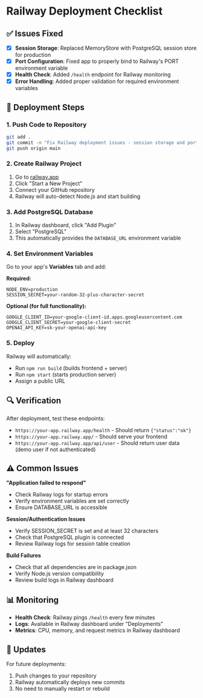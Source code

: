 # Railway Deployment Checklist

## ✅ Issues Fixed

- [x] **Session Storage**: Replaced MemoryStore with PostgreSQL session store for production
- [x] **Port Configuration**: Fixed app to properly bind to Railway's PORT environment variable  
- [x] **Health Check**: Added `/health` endpoint for Railway monitoring
- [x] **Error Handling**: Added proper validation for required environment variables

## 🚀 Deployment Steps

### 1. Push Code to Repository
```bash
git add .
git commit -m "Fix Railway deployment issues - session storage and port binding"
git push origin main
```

### 2. Create Railway Project
1. Go to [railway.app](https://railway.app)
2. Click "Start a New Project"  
3. Connect your GitHub repository
4. Railway will auto-detect Node.js and start building

### 3. Add PostgreSQL Database
1. In Railway dashboard, click "Add Plugin"
2. Select "PostgreSQL" 
3. This automatically provides the `DATABASE_URL` environment variable

### 4. Set Environment Variables
Go to your app's **Variables** tab and add:

**Required:**
```
NODE_ENV=production
SESSION_SECRET=your-random-32-plus-character-secret
```

**Optional (for full functionality):**
```
GOOGLE_CLIENT_ID=your-google-client-id.apps.googleusercontent.com
GOOGLE_CLIENT_SECRET=your-google-client-secret
OPENAI_API_KEY=sk-your-openai-api-key
```

### 5. Deploy
Railway will automatically:
- Run `npm run build` (builds frontend + server)
- Run `npm start` (starts production server)
- Assign a public URL

## 🔍 Verification

After deployment, test these endpoints:
- `https://your-app.railway.app/health` - Should return `{"status":"ok"}`
- `https://your-app.railway.app/` - Should serve your frontend
- `https://your-app.railway.app/api/user` - Should return user data (demo user if not authenticated)

## ⚠️ Common Issues

**"Application failed to respond"**
- Check Railway logs for startup errors
- Verify environment variables are set correctly
- Ensure DATABASE_URL is accessible

**Session/Authentication Issues**  
- Verify SESSION_SECRET is set and at least 32 characters
- Check that PostgreSQL plugin is connected
- Review Railway logs for session table creation

**Build Failures**
- Check that all dependencies are in package.json
- Verify Node.js version compatibility
- Review build logs in Railway dashboard

## 📊 Monitoring

- **Health Check**: Railway pings `/health` every few minutes
- **Logs**: Available in Railway dashboard under "Deployments"
- **Metrics**: CPU, memory, and request metrics in Railway dashboard

## 🔄 Updates

For future deployments:
1. Push changes to your repository
2. Railway automatically deploys new commits
3. No need to manually restart or rebuild